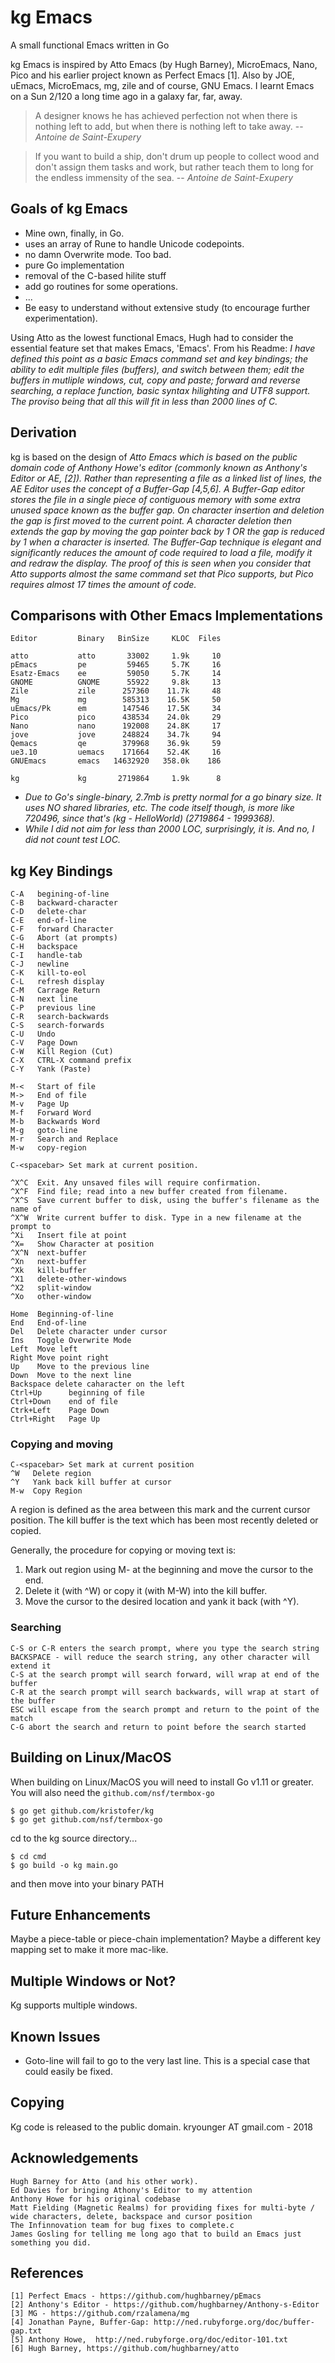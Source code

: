 # kg Emacs

A small functional Emacs written in Go

kg Emacs is inspired by Atto Emacs (by Hugh Barney), MicroEmacs, Nano, Pico and his earlier project known as Perfect Emacs [1]. Also by JOE, uEmacs, MicroEmacs, mg, zile and of course, GNU Emacs. I learnt Emacs on a Sun 2/120 a long time ago in a galaxy far, far, away.


> A designer knows he has achieved perfection not when there is nothing left to add, but when there is nothing left to take away.
> -- <cite>Antoine de Saint-Exupery</cite>

> If you want to build a ship, don't drum up people to collect wood and don't assign them tasks and work, but rather teach them to long for the endless immensity of the sea.
> -- <cite>Antoine de Saint-Exupery</cite>

## Goals of kg Emacs

* Mine own, finally, in Go.
* uses an array of Rune to handle Unicode codepoints.
* no damn Overwrite mode. Too bad.
* pure Go implementation
* removal of the C-based hilite stuff
* add go routines for some operations.
* ...
* Be easy to understand without extensive study (to encourage further experimentation).

Using Atto as the lowest functional Emacs, Hugh had to consider the essential feature set that makes Emacs, 'Emacs'.  From his Readme: _I have defined this point as a basic Emacs command set and key bindings; the ability to edit multiple files (buffers), and switch between them; edit the buffers in mutliple windows, cut, copy and paste; forward and reverse searching, a replace function, basic syntax hilighting and UTF8 support. The proviso being that all this will fit in less than 2000 lines of C._


## Derivation

kg is based on the design of _Atto Emacs which is based on the public domain code of Anthony Howe's editor (commonly known as Anthony's Editor or AE, [2]).  Rather than representing a file as a linked list of lines, the AE Editor uses the concept of a Buffer-Gap [4,5,6].  A Buffer-Gap editor stores the file in a single piece of contiguous memory with some extra unused space known as the buffer gap.  On character insertion and deletion the gap is first moved to the current point.  A character deletion then extends the gap by moving the gap pointer back by 1 OR the gap is reduced by 1 when a character is inserted.  The Buffer-Gap technique is elegant and significantly reduces the amount of code required to load a file, modify it and redraw the display.  The proof of this is seen when you consider that Atto supports almost the same command set that Pico supports,  but Pico requires almost 17 times the amount of code._

## Comparisons with Other Emacs Implementations

    Editor         Binary   BinSize     KLOC  Files

    atto           atto       33002     1.9k     10
    pEmacs         pe         59465     5.7K     16
    Esatz-Emacs    ee         59050     5.7K     14
    GNOME          GNOME      55922     9.8k     13
    Zile           zile      257360    11.7k     48
    Mg             mg        585313    16.5K     50
    uEmacs/Pk      em        147546    17.5K     34
    Pico           pico      438534    24.0k     29
    Nano           nano      192008    24.8K     17
    jove           jove      248824    34.7k     94
    Qemacs         qe        379968    36.9k     59
    ue3.10         uemacs    171664    52.4K     16
    GNUEmacs       emacs   14632920   358.0k    186

    kg             kg       2719864     1.9k      8

* _Due to Go's single-binary, 2.7mb is pretty normal for a go binary size. It uses NO shared libraries, etc. The code itself though, is more like 720496, since that's (kg - HelloWorld) (2719864 - 1999368)._
* _While I did not aim for less than 2000 LOC, surprisingly, it is. And no, I did not count test LOC._ 

## kg Key Bindings

    C-A   begining-of-line
    C-B   backward-character
    C-D   delete-char
    C-E   end-of-line
    C-F   forward Character
    C-G	  Abort (at prompts)
    C-H   backspace
    C-I   handle-tab
    C-J   newline
    C-K   kill-to-eol
    C-L   refresh display
    C-M   Carrage Return
    C-N   next line
    C-P   previous line
    C-R   search-backwards
    C-S	  search-forwards
    C-U   Undo
    C-V   Page Down
    C-W   Kill Region (Cut)
    C-X   CTRL-X command prefix
    C-Y   Yank (Paste)

    M-<   Start of file
    M->   End of file
    M-v   Page Up
    M-f   Forward Word
    M-b   Backwards Word
    M-g   goto-line
    M-r   Search and Replace
    M-w   copy-region

    C-<spacebar> Set mark at current position.

    ^X^C  Exit. Any unsaved files will require confirmation.
    ^X^F  Find file; read into a new buffer created from filename.
    ^X^S  Save current buffer to disk, using the buffer's filename as the name of
    ^X^W  Write current buffer to disk. Type in a new filename at the prompt to
    ^Xi   Insert file at point
    ^X=   Show Character at position
    ^X^N  next-buffer
    ^Xn   next-buffer
    ^Xk   kill-buffer
    ^X1   delete-other-windows
    ^X2   split-window
    ^Xo   other-window

    Home  Beginning-of-line
    End   End-of-line
    Del   Delete character under cursor
    Ins   Toggle Overwrite Mode
    Left  Move left
    Right Move point right
    Up    Move to the previous line
    Down  Move to the next line
    Backspace delete caharacter on the left
    Ctrl+Up      beginning of file
    Ctrl+Down    end of file
    Ctrk+Left    Page Down
    Ctrl+Right   Page Up

### Copying and moving

    C-<spacebar> Set mark at current position
    ^W   Delete region
    ^Y   Yank back kill buffer at cursor
    M-w  Copy Region

A region is defined as the area between this mark and the current cursor position. The kill buffer is the text which has been most recently deleted or copied.

Generally, the procedure for copying or moving text is:
1. Mark out region using M-<spacebar> at the beginning and move the cursor to the end.
2. Delete it (with ^W) or copy it (with M-W) into the kill buffer.
3. Move the cursor to the desired location and yank it back (with ^Y).

### Searching

    C-S or C-R enters the search prompt, where you type the search string
    BACKSPACE - will reduce the search string, any other character will extend it
    C-S at the search prompt will search forward, will wrap at end of the buffer
    C-R at the search prompt will search backwards, will wrap at start of the buffer
    ESC will escape from the search prompt and return to the point of the match
    C-G abort the search and return to point before the search started

## Building on Linux/MacOS

When building on Linux/MacOS you will need to install Go v1.11 or greater.
You will also need the `github.com/nsf/termbox-go`

    $ go get github.com/kristofer/kg
    $ go get github.com/nsf/termbox-go

cd to the kg source directory...

    $ cd cmd
    $ go build -o kg main.go

and then move into your binary PATH

## Future Enhancements

Maybe a piece-table or piece-chain implementation? Maybe a different key mapping set to make it more mac-like.

## Multiple Windows or Not?

Kg supports multiple windows.

## Known Issues

* Goto-line will fail to go to the very last line.  This is a special case that could easily be fixed.

## Copying

  Kg code is released to the public domain.
  kryounger AT gmail.com - 2018

## Acknowledgements

    Hugh Barney for Atto (and his other work).
    Ed Davies for bringing Athony's Editor to my attention
    Anthony Howe for his original codebase
    Matt Fielding (Magnetic Realms) for providing fixes for multi-byte / wide characters, delete, backspace and cursor position
    The Infinnovation team for bug fixes to complete.c
    James Gosling for telling me long ago that to build an Emacs just something you did.

## References

    [1] Perfect Emacs - https://github.com/hughbarney/pEmacs
    [2] Anthony's Editor - https://github.com/hughbarney/Anthony-s-Editor
    [3] MG - https://github.com/rzalamena/mg
    [4] Jonathan Payne, Buffer-Gap: http://ned.rubyforge.org/doc/buffer-gap.txt
    [5] Anthony Howe,  http://ned.rubyforge.org/doc/editor-101.txt
    [6] Hugh Barney, https://github.com/hughbarney/atto

